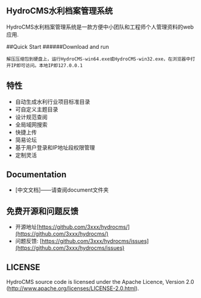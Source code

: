 ## HydroCMS水利档案管理系统


HydroCMS水利档案管理系统是一款方便中小团队和工程师个人管理资料的web应用.


##Quick Start
######Download and run

    解压压缩包到硬盘上，运行HydroCMS-win64.exe或HydroCMS-win32.exe，在浏览器中打开IP即可访问。本地IP即127.0.0.1

## 特性

* 自动生成水利行业项目标准目录
* 可自定义主题目录
* 设计规范查阅
* 全局域网搜索
* 快捷上传
* 简易论坛
* 基于用户登录和IP地址段权限管理
* 定制灵活

## Documentation

* [中文文档]——请查阅document文件夹

## 免费开源和问题反馈

* 开源地址[https://github.com/3xxx/hydrocms/](https://github.com/3xxx/hydrocms/)
* 问题反馈: [https://github.com/3xxx/hydrocms/issues](https://github.com/3xxx/hydrocms/issues)

## LICENSE

HydroCMS source code is licensed under the Apache Licence, Version 2.0
(http://www.apache.org/licenses/LICENSE-2.0.html).
